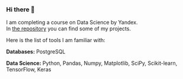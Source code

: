 ### Hi there 👋

I am completing  a course on Data Science by Yandex.\
In [the repository](https://github.com/seaman47/Projects_DS) you can find some of my  projects.

Here is the list of tools I am familiar with:

__Databases:__ PostgreSQL

__Data Science:__ Python, Pandas, Numpy, Matplotlib, SciPy, Scikit-learn, TensorFlow, Keras

<!--
**seaman47/seaman47** is a ✨ _special_ ✨ repository because its `README.md` (this file) appears on your GitHub profile.

Here are some ideas to get you started:

- 🔭 I’m currently working on ...
- 🌱 I’m currently learning ...
- 👯 I’m looking to collaborate on ...
- 🤔 I’m looking for help with ...
- 💬 Ask me about ...
- 📫 How to reach me: ...
- 😄 Pronouns: ...
- ⚡ Fun fact: ...
-->
